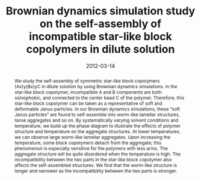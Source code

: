 ---
title: Brownian dynamics simulation study on the self-assembly of incompatible star-like block copolymers in dilute solution
authors:
- Bin Li
- You-Liang Zhu
- Hong Liu
- Zhong-Yuan Lu
date: '2012-03-14'
doi: 10.1039/C2CP23932A
publish_types: 期刊文章
publication: Physical Chemistry Chemical Physics
publication_short: Phys. Chem. Chem. Phys.
abstract: We study the self-assembly of symmetric star-like block  copolymers (Ax)y(Bx)yC in dilute solution by using Brownian dynamics  simulations. In the star-like block copolymer, incompatible A and B  components are both solvophobic, and connected to the center bead C of  the polymer. Therefore, this star-like block copolymer can be taken as a  representative of soft and deformable Janus particles. In our Brownian  dynamics simulations, these “soft Janus particles” are found to  self-assemble into worm-like lamellar structures, loose aggregates and  so on. By systematically varying solvent conditions and temperature, we  build up the phase diagram to illustrate the effects of polymer  structure and temperature on the aggregate structures. At lower  temperatures, we can observe large worm-like lamellar aggregates. Upon  increasing the temperature, some block copolymers detach from the  aggregate; this phenomenon is especially sensitive for the polymers with  less arms. The aggregate structure will be quite disordered when the  temperature is high. The incompatibility between the two parts in the  star-like block copolymer also affects the self-assembled structures. We  find that the worm-like structure is longer and narrower as the  incompatibility between the two parts is stronger.
url_pdf: https://pubs.rsc.org/en/content/articlelanding/2012/cp/c2cp23932a
---